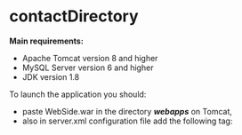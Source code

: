 # contactDirectory
**Main requirements:**
- Apache Tomcat version 8 and higher
- MySQL Server version 6 and higher
- JDK version 1.8

To launch the application you should:
 + paste WebSide.war in the directory
  _**webapps**_ on Tomcat,
 + also in server.xml
configuration file add the following tag:

  <Context docBase="WebSide" path="" debug="0"
        reloadable="true"/>
        